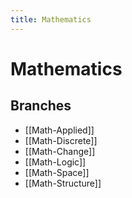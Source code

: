 ```yaml
---
title: Mathematics
---
```


# Mathematics

## Branches
- [[Math-Applied]]
- [[Math-Discrete]]
- [[Math-Change]]
- [[Math-Logic]]
- [[Math-Space]]
- [[Math-Structure]]